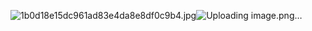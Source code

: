 <img src="blob:chrome-untrusted://media-app/1331d2e7-5072-4a26-bd77-2bcc5137ae42" alt="1b0d18e15dc961ad83e4da8e8df0c9b4.jpg"/>![Uploading image.png…]()
